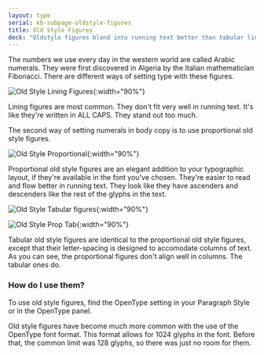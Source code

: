 ```yaml
---
layout: type
serial: kb-subpage-oldstyle-figures
title: Old Style Figures
deck: "Oldstyle figures blend into running text better than tabular lining."
---
```

The numbers we use every day in the western world are called Arabic numerals. They were first discovered in Algeria by the Italian mathematician Fibonacci. There are different ways of setting type with these figures.

![Old Style Lining Figures]({{site.url}}/svg/kb/oldstyle-lining-figures.svg){:width="90%"}

Lining figures are most common. They don't fit very well in running text. It's like they're written in ALL CAPS. They stand out too much.

The second way of setting numerals in body copy is to use proportional old style figures.

![Old Style Proportional]({{site.url}}/svg/kb/oldstyle-proportional.svg){:width="90%"}

Proportional old style figures are an elegant addition to your typographic layout, if they're available in the font you've chosen. They're easier to read and flow better in running text. They look like they have ascenders and descenders like the rest of the glyphs in the text.

![Old Style Tabular figures]({{site.url}}/svg/kb/oldstyle-tabular-figures.svg){:width="90%"}

![Old Style Prop Tab]({{site.url}}/svg/kb/oldstyle-prop-tab.svg){:width="90%"}

Tabular old style figures are identical to the proportional old style figures, except that their letter-spacing is designed to accomodate columns of text. As you can see, the proportional figures don't align well in columns. The tabular ones do.

### How do I use them?

To use old style figures, find the OpenType setting in your Paragraph Style or in the OpenType panel.

Old style figures have become much more common with the use of the OpenType font format. This format allows for 1024 glyphs in the font. Before that, the common limit was 128 glyphs, so there was just no room for them.



